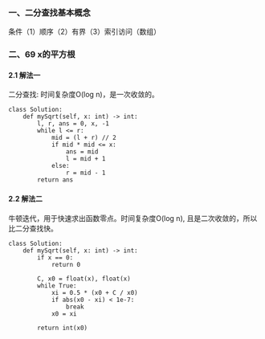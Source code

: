 ### 一、二分查找基本概念
条件（1）顺序（2）有界（3）索引访问（数组）

### 二、69 x的平方根
#### 2.1 解法一
二分查找: 时间复杂度O(log n)，是一次收敛的。
```
class Solution:
    def mySqrt(self, x: int) -> int:
        l, r, ans = 0, x, -1
        while l <= r:
            mid = (l + r) // 2
            if mid * mid <= x:
                ans = mid
                l = mid + 1
            else:
                r = mid - 1
        return ans
```
#### 2.2 解法二
牛顿迭代，用于快速求出函数零点。时间复杂度O(log n), 且是二次收敛的，所以比二分查找快。
```
class Solution:
    def mySqrt(self, x: int) -> int:
        if x == 0:
            return 0
        
        C, x0 = float(x), float(x)
        while True:
            xi = 0.5 * (x0 + C / x0)
            if abs(x0 - xi) < 1e-7:
                break
            x0 = xi
        
        return int(x0)
```
